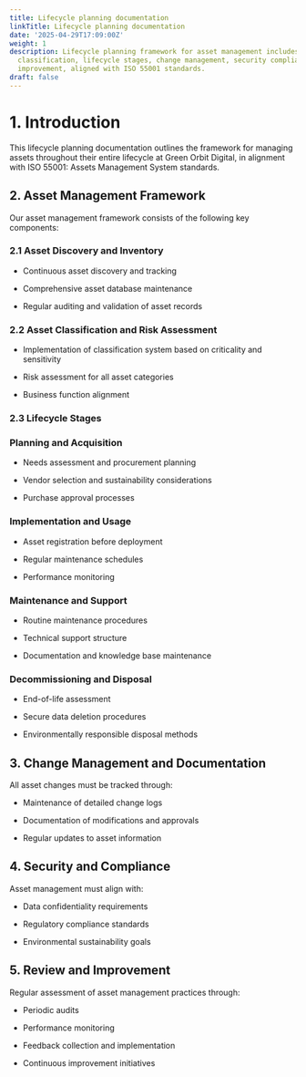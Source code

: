 ```yaml
---
title: Lifecycle planning documentation
linkTitle: Lifecycle planning documentation
date: '2025-04-29T17:09:00Z'
weight: 1
description: Lifecycle planning framework for asset management includes discovery,
  classification, lifecycle stages, change management, security compliance, and continuous
  improvement, aligned with ISO 55001 standards.
draft: false
---
```



# 1. Introduction

This lifecycle planning documentation outlines the framework for managing assets throughout their entire lifecycle at Green Orbit Digital, in alignment with ISO 55001: Assets Management System standards.

## 2. Asset Management Framework

Our asset management framework consists of the following key components:

### 2.1 Asset Discovery and Inventory

- Continuous asset discovery and tracking

- Comprehensive asset database maintenance

- Regular auditing and validation of asset records

### 2.2 Asset Classification and Risk Assessment

- Implementation of classification system based on criticality and sensitivity

- Risk assessment for all asset categories

- Business function alignment

### 2.3 Lifecycle Stages

### Planning and Acquisition

- Needs assessment and procurement planning

- Vendor selection and sustainability considerations

- Purchase approval processes

### Implementation and Usage

- Asset registration before deployment

- Regular maintenance schedules

- Performance monitoring

### Maintenance and Support

- Routine maintenance procedures

- Technical support structure

- Documentation and knowledge base maintenance

### Decommissioning and Disposal

- End-of-life assessment

- Secure data deletion procedures

- Environmentally responsible disposal methods

## 3. Change Management and Documentation

All asset changes must be tracked through:

- Maintenance of detailed change logs

- Documentation of modifications and approvals

- Regular updates to asset information

## 4. Security and Compliance

Asset management must align with:

- Data confidentiality requirements

- Regulatory compliance standards

- Environmental sustainability goals

## 5. Review and Improvement

Regular assessment of asset management practices through:

- Periodic audits

- Performance monitoring

- Feedback collection and implementation

- Continuous improvement initiatives